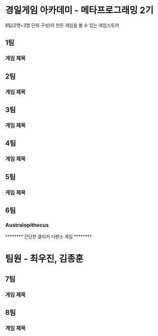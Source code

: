 # 경일게임 아카데미 - 메타프로그래밍 2기

8팀(2명~3명 단위 구성)이 만든 게임을 볼 수 있는 게임스토어

## 1팀
### 게임 제목
## 2팀
### 게임 제목
## 3팀
### 게임 제목
## 4팀
### 게임 제목
## 5팀
### 게임 제목
## 6팀
### Australopithecus
******** 간단한 클리커 디펜스 게임 ********
# 팀원 - 최우진, 김종훈
## 7팀
### 게임 제목
## 8팀
### 게임 제목
